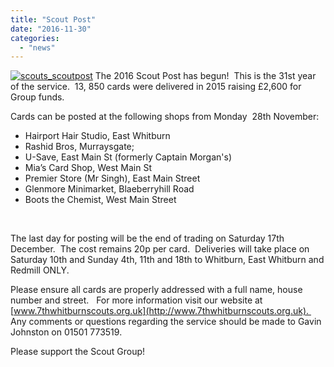 ```yaml
---
title: "Scout Post"
date: "2016-11-30"
categories: 
  - "news"
---
```


[![scouts_scoutpost](https://7thwhitburnscouts.org.uk/wp-content/uploads/2022/01/6809b-scouts_scoutpost.jpg?w=300&h=70)](https://7thwhitburnscouts.org.uk/wp-content/uploads/2022/01/6809b-scouts_scoutpost.jpg) The 2016 Scout Post has begun!  This is the 31st year of the service.  13, 850 cards were delivered in 2015 raising £2,600 for Group funds.

Cards can be posted at the following shops from Monday  28th November:

- Hairport Hair Studio, East Whitburn
- Rashid Bros, Murraysgate;
- U-Save, East Main St (formerly Captain Morgan's)
- Mia’s Card Shop, West Main St
- Premier Store (Mr Singh), East Main Street
- Glenmore Minimarket, Blaeberryhill Road
- Boots the Chemist, West Main Street

 

The last day for posting will be the end of trading on Saturday 17th December.  The cost remains 20p per card.  Deliveries will take place on Saturday 10th and Sunday 4th, 11th and 18th to Whitburn, East Whitburn and Redmill ONLY.

Please ensure all cards are properly addressed with a full name, house number and street.   For more information visit our website at [www.7thwhitburnscouts.org.uk](http://www.7thwhitburnscouts.org.uk).  Any comments or questions regarding the service should be made to Gavin Johnston on 01501 773519.

Please support the Scout Group!
